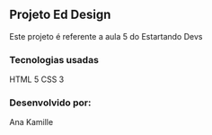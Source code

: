 ## Projeto Ed Design

Este projeto é referente a aula 5 do Estartando Devs

### Tecnologias usadas

HTML 5 
CSS 3

### Desenvolvido por:

Ana Kamille